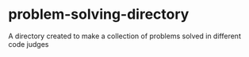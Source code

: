 # problem-solving-directory
A directory created to make a collection of problems solved in different code judges

